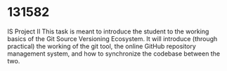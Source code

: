 # 131582
IS Project II
This task is meant to introduce the student to the working basics of the Git Source Versioning Ecosystem. It will introduce (through practical) the working of the git tool, the online GitHub
repository management system, and how to synchronize the codebase between the two. 

